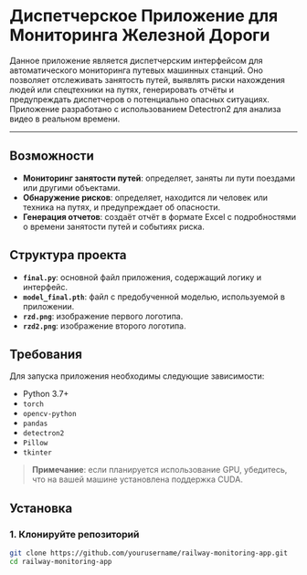 # Диспетчерское Приложение для Мониторинга Железной Дороги

Данное приложение является диспетчерским интерфейсом для автоматического мониторинга путевых машинных станций. Оно позволяет отслеживать занятость путей, выявлять риски нахождения людей или спецтехники на путях, генерировать отчёты и предупреждать диспетчеров о потенциально опасных ситуациях. Приложение разработано с использованием Detectron2 для анализа видео в реальном времени.

---

## Возможности

- **Мониторинг занятости путей**: определяет, заняты ли пути поездами или другими объектами.
- **Обнаружение рисков**: определяет, находится ли человек или техника на путях, и предупреждает об опасности.
- **Генерация отчетов**: создаёт отчёт в формате Excel с подробностями о времени занятости путей и событиях риска.

## Структура проекта

- **`final.py`**: основной файл приложения, содержащий логику и интерфейс.
- **`model_final.pth`**: файл с предобученной моделью, используемой в приложении.
- **`rzd.png`**: изображение первого логотипа.
- **`rzd2.png`**: изображение второго логотипа.

## Требования

Для запуска приложения необходимы следующие зависимости:

- Python 3.7+
- `torch`
- `opencv-python`
- `pandas`
- `detectron2`
- `Pillow`
- `tkinter`

> **Примечание**: если планируется использование GPU, убедитесь, что на вашей машине установлена поддержка CUDA.

## Установка

### 1. Клонируйте репозиторий

```bash
git clone https://github.com/yourusername/railway-monitoring-app.git
cd railway-monitoring-app
